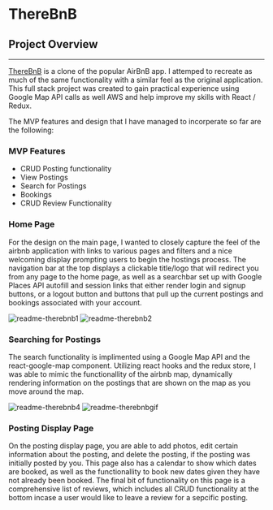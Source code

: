 # ThereBnB

## Project Overview
***
[ThereBnB](https://therebnb.herokuapp.com/) is a clone of the popular AirBnB app. I attemped to recreate as much of the same functionality with a similar feel as the original application. This full stack project was created to gain practical experience using Google Map API calls as well AWS and help improve my skills with React / Redux. 

The MVP features and design that I have managed to incorperate so far are the following: 

### MVP Features
* CRUD Posting functionality
* View Postings
* Search for Postings
* Bookings
* CRUD Review Functionality

### Home Page

For the design on the main page, I wanted to closely capture the feel of the airbnb application with links to various pages and filters and a nice welcoming display prompting users to begin the hostings process. The navigation bar at the top displays a clickable title/logo that will redirect you from any page to the home page, as well as a searchbar set up with Google Places API autofill and session links that either render login and signup buttons, or a logout button and buttons that pull up the current postings and bookings associated with your account. 

![readme-therebnb1](https://user-images.githubusercontent.com/74081636/118336121-0f293e80-b4df-11eb-81c8-331e3d26795f.PNG)
![readme-therebnb2](https://user-images.githubusercontent.com/74081636/118336346-78a94d00-b4df-11eb-93b6-3aa6bea4f1d9.PNG)

### Searching for Postings

The search functionality is implimented using a Google Map API and the react-google-map component. Utilizing react hooks and the redux store, I was able to mimic the functionallity of the airbnb map, dynamically rendering information on the postings that are shown on the map as you move around the map. 

![readme-therebnb4](https://user-images.githubusercontent.com/74081636/118344710-c0d76800-b4fd-11eb-8007-298e43e784a4.PNG)
![readme-therebnbgif](https://github.com/arb5433/readmes/blob/main/newgif.gif)

### Posting Display Page

On the posting display page, you are able to add photos, edit certain information about the posting, and delete the posting, if the posting was initially posted by you. This page also has a calendar to show which dates are booked, as well as the functionallity to book new dates given they have not already been booked. The final bit of functionality on this page is a comprehensive list of reviews, which includes all CRUD functionality at the bottom incase a user would like to leave a review for a sepcific posting.

